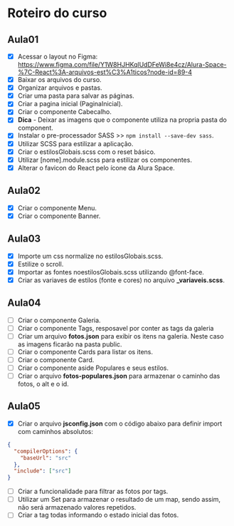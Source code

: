 # Roteiro do curso

## Aula01

- [x] Acessar o layout no Figma: https://www.figma.com/file/Y1W8HJHKqlUdDFeWi8e4cz/Alura-Space-%7C-React%3A-arquivos-est%C3%A1ticos?node-id=89-4
- [x] Baixar os arquivos do curso.
- [x] Organizar arquivos e pastas.
- [x] Criar uma pasta para salvar as páginas.
- [x] Criar a pagina inicial (PaginaInicial).
- [x] Criar o componente Cabecalho.
- [x] **Dica** - Deixar as imagens que o componente utiliza na propria pasta do component.
- [x] Instalar o pre-processador SASS >> `npm install --save-dev sass`.
- [x] Utilizar SCSS para estilizar a aplicação.
- [x] Criar o estilosGlobais.scss com o reset básico.
- [x] Utilizar [nome].module.scss para estilizar os componentes.
- [x] Alterar o favicon do React pelo ícone da Alura Space.

## Aula02

- [x] Criar o componente Menu.
- [x] Criar o componente Banner.

## Aula03

- [x] Importe um css normalize no estilosGlobais.scss.
- [x] Estilize o scroll.
- [x] Importar as fontes noestilosGlobais.scss utilizando @font-face.
- [x] Criar as variaves de estilos (fonte e cores) no arquivo **\_variaveis.scss**.

## Aula04

- [ ] Criar o componente Galeria.
- [ ] Criar o componente Tags, resposavel por conter as tags da galeria
- [ ] Criar um arquivo **fotos.json** para exibir os itens na galeria. Neste caso as imagens ficarão na pasta public.
- [ ] Criar o componente Cards para listar os itens.
- [ ] Criar o componente Card.
- [ ] Criar o componente aside Populares e seus estilos.
- [ ] Criar o arquivo **fotos-populares.json** para armazenar o caminho das fotos, o alt e o id.

## Aula05

- [x] Criar o arquivo **jsconfig.json** com o código abaixo para definir import com caminhos absolutos:

```json
{
  "compilerOptions": {
    "baseUrl": "src"
  },
  "include": ["src"]
}
```

- [ ] Criar a funcionalidade para filtrar as fotos por tags.
- [ ] Utilizar um Set para armazenar o resultado de um map, sendo assim, não será armazenado valores repetidos.
- [ ] Criar a tag todas informando o estado inicial das fotos.
